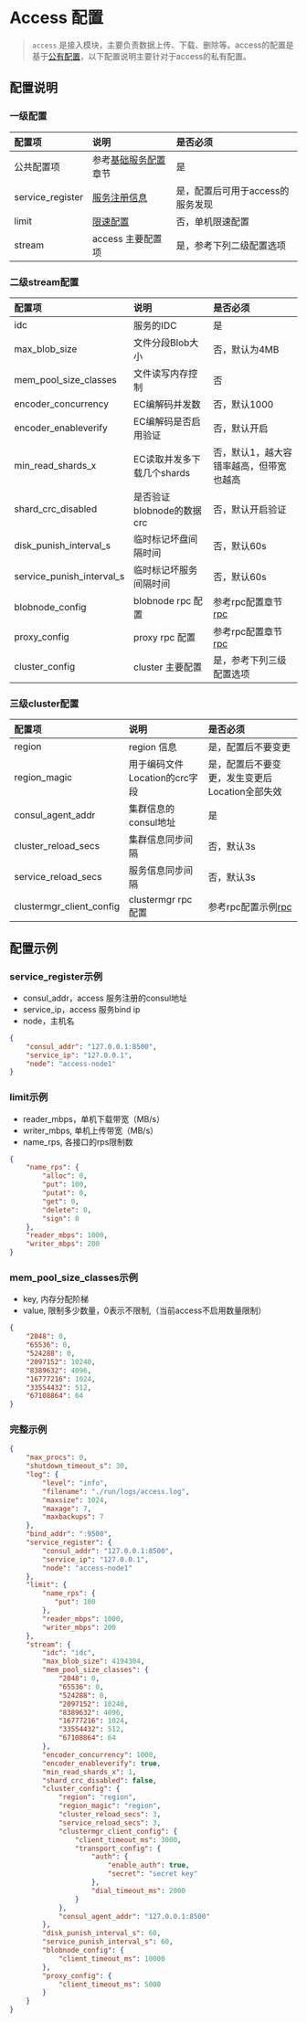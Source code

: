 # Access 配置

> `access` 是接入模块，主要负责数据上传、下载、删除等。access的配置是基于[公有配置](./base.md)，以下配置说明主要针对于access的私有配置。

## 配置说明

### 一级配置

| 配置项              | 说明                            | 是否必须                |
|:-----------------|:------------------------------|:--------------------|
| 公共配置项            | 参考[基础服务配置](./base.md)章节       | 是                   |
| service_register | [服务注册信息](#service_register示例) | 是，配置后可用于access的服务发现 |
| limit            | [限速配置](#limit示例)              | 否，单机限速配置            |
| stream           | access 主要配置项                  | 是，参考下列二级配置选项        |

### 二级stream配置

| 配置项                       | 说明                 | 是否必须                     |
|:--------------------------|:-------------------|:-------------------------|
| idc                       | 服务的IDC             | 是                        |
| max_blob_size             | 文件分段Blob大小         | 否，默认为4MB                 |
| mem_pool_size_classes     | 文件读写内存控制           | 否                        |
| encoder_concurrency       | EC编解码并发数           | 否，默认1000                 |
| encoder_enableverify      | EC编解码是否启用验证        | 否，默认开启                   |
| min_read_shards_x         | EC读取并发多下载几个shards  | 否，默认1，越大容错率越高，但带宽也越高     |
| shard_crc_disabled        | 是否验证blobnode的数据crc | 否，默认开启验证                 |
| disk_punish_interval_s    | 临时标记坏盘间隔时间         | 否，默认60s                  |
| service_punish_interval_s | 临时标记坏服务间隔时间        | 否，默认60s                  |
| blobnode_config           | blobnode rpc 配置    | 参考rpc配置章节[rpc](./rpc.md) |
| proxy_config              | proxy rpc 配置       | 参考rpc配置章节[rpc](./rpc.md) |
| cluster_config            | cluster 主要配置       | 是，参考下列三级配置选项             |

### 三级cluster配置

| 配置项                      | 说明                   | 是否必须                        |
|:-------------------------|:---------------------|:----------------------------|
| region                   | region 信息            | 是，配置后不要变更                   |
| region_magic             | 用于编码文件Location的crc字段 | 是，配置后不要变更，发生变更后Location全部失效 |
| consul_agent_addr        | 集群信息的consul地址        | 是                           |
| cluster_reload_secs      | 集群信息同步间隔             | 否，默认3s                      |
| service_reload_secs      | 服务信息同步间隔             | 否，默认3s                      |
| clustermgr_client_config | clustermgr rpc 配置    | 参考rpc配置示例[rpc](./rpc.md)    |


## 配置示例

### service_register示例

* consul_addr，access 服务注册的consul地址
* service_ip，access 服务bind ip
* node，主机名
```json
{
    "consul_addr": "127.0.0.1:8500",
    "service_ip": "127.0.0.1",
    "node": "access-node1"
}
```

### limit示例

* reader_mbps，单机下载带宽（MB/s）
* writer_mbps, 单机上传带宽（MB/s）
* name_rps, 各接口的rps限制数
```json
{
    "name_rps": {
        "alloc": 0,
        "put": 100,
        "putat": 0,
        "get": 0,
        "delete": 0,
        "sign": 0
    },
    "reader_mbps": 1000,
    "writer_mbps": 200
}
```

### mem_pool_size_classes示例

* key, 内存分配阶梯
* value, 限制多少数量，0表示不限制,（当前access不启用数量限制）
```json
{
    "2048": 0,
    "65536": 0,
    "524288": 0,
    "2097152": 10240,
    "8389632": 4096,
    "16777216": 1024,
    "33554432": 512,
    "67108864": 64
}
```

### 完整示例

```json
{
    "max_procs": 0,
    "shutdown_timeout_s": 30,
    "log": {
        "level": "info",
        "filename": "./run/logs/access.log",
        "maxsize": 1024,
        "maxage": 7,
        "maxbackups": 7
    },
    "bind_addr": ":9500",
    "service_register": {
        "consul_addr": "127.0.0.1:8500",
        "service_ip": "127.0.0.1",
        "node": "access-node1"
    },
    "limit": {
        "name_rps": {
           "put": 100
        },
        "reader_mbps": 1000,
        "writer_mbps": 200
    },
    "stream": {
        "idc": "idc",
        "max_blob_size": 4194304,
        "mem_pool_size_classes": {
            "2048": 0,
            "65536": 0,
            "524288": 0,
            "2097152": 10240,
            "8389632": 4096,
            "16777216": 1024,
            "33554432": 512,
            "67108864": 64
        },
        "encoder_concurrency": 1000,
        "encoder_enableverify": true,
        "min_read_shards_x": 1,
        "shard_crc_disabled": false,
        "cluster_config": {
            "region": "region",
            "region_magic": "region",
            "cluster_reload_secs": 3,
            "service_reload_secs": 3,
            "clustermgr_client_config": {
                "client_timeout_ms": 3000,
                "transport_config": {
                    "auth": {
                        "enable_auth": true,
                        "secret": "secret key"
                    },
                    "dial_timeout_ms": 2000
                }
            },
            "consul_agent_addr": "127.0.0.1:8500"
        },
        "disk_punish_interval_s": 60,
        "service_punish_interval_s": 60,
        "blobnode_config": {
            "client_timeout_ms": 10000
        },
        "proxy_config": {
            "client_timeout_ms": 5000
        }
    }
}
```
